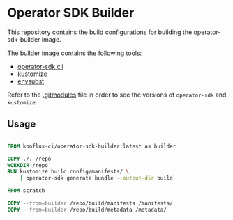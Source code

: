 # Operator SDK Builder

This repository contains the build configurations for building
the operator-sdk-builder image.

The builder image contains the following tools:

- [operator-sdk cli](https://sdk.operatorframework.io/docs/installation/)
- [kustomize](https://kustomize.io/)
- [envsubst](https://www.gnu.org/software/gettext/manual/html_node/envsubst-Invocation.html)

Refer to the [.gitmodules](.gitmodules) file in order
to see the versions of `operator-sdk` and `kustomize`.

## Usage

```dockerfile

FROM konflux-ci/operator-sdk-builder:latest as builder

COPY ./. /repo
WORKDIR /repo
RUN kustomize build config/manifests/ \
    | operator-sdk generate bundle --output-dir build

FROM scratch

COPY --from=builder /repo/build/manifests /manifests/
COPY --from=builder /repo/build/metadata /metadata/
```

